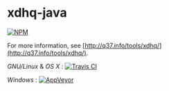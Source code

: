 # xdhq-java

[![NPM](https://nodei.co/npm/xdhqjre.png)](https://nodei.co/npm/xdhqjre/)

For more information, see [http://q37.info/tools/xdhq/](http://q37.info/tools/xdhq/).


*GNU/Linux* & *OS X* : [![Travis CI](https://travis-ci.org/epeios-q37/xdhq-java.png)](https://travis-ci.org/epeios-q37/xdhq-java)
 
*Windows* : [![AppVeyor](http://ci.appveyor.com/api/projects/status/github/epeios-q37/xdhq-java)](http://ci.appveyor.com/project/epeios-q37/xdhq-java)



